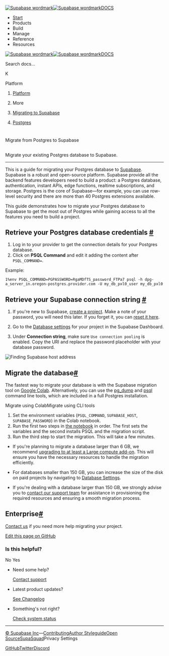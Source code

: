 [![Supabase wordmark](https://supabase.com/docs/_next/image?url=%2Fdocs%2Fsupabase-dark.svg&w=256&q=75&dpl=dpl_5BYG5BkQhU19GEfZfhcgAbeGcRQo)![Supabase wordmark](https://supabase.com/docs/_next/image?url=%2Fdocs%2Fsupabase-light.svg&w=256&q=75&dpl=dpl_5BYG5BkQhU19GEfZfhcgAbeGcRQo)DOCS](https://supabase.com/docs)

-   [Start](https://supabase.com/docs/guides/getting-started)
-   Products
-   Build
-   Manage
-   Reference
-   Resources

[![Supabase wordmark](https://supabase.com/docs/_next/image?url=%2Fdocs%2Fsupabase-dark.svg&w=256&q=75&dpl=dpl_5BYG5BkQhU19GEfZfhcgAbeGcRQo)![Supabase wordmark](https://supabase.com/docs/_next/image?url=%2Fdocs%2Fsupabase-light.svg&w=256&q=75&dpl=dpl_5BYG5BkQhU19GEfZfhcgAbeGcRQo)DOCS](https://supabase.com/docs)

Search docs...

K

Platform

1.  [Platform](https://supabase.com/docs/guides/platform)

3.  More

5.  [Migrating to Supabase](https://supabase.com/docs/guides/platform/migrating-to-supabase)

7.  [Postgres](https://supabase.com/docs/guides/platform/migrating-to-supabase/postgres)

# 

Migrate from Postgres to Supabase

## 

Migrate your existing Postgres database to Supabase.

* * *

This is a guide for migrating your Postgres database to [Supabase](https://supabase.com). Supabase is a robust and open-source platform. Supabase provide all the backend features developers need to build a product: a Postgres database, authentication, instant APIs, edge functions, realtime subscriptions, and storage. Postgres is the core of Supabase—for example, you can use row-level security and there are more than 40 Postgres extensions available.

This guide demonstrates how to migrate your Postgres database to Supabase to get the most out of Postgres while gaining access to all the features you need to build a project.

## Retrieve your Postgres database credentials [#](#retrieve-credentials)

1.  Log in to your provider to get the connection details for your Postgres database.
2.  Click on **PSQL Command** and edit it adding the content after `PSQL_COMMAND=`.

Example:

```
1%env PSQL_COMMAND=PGPASSWORD=RgaMDfTS_password_FTPa7 psql -h dpg-a_server_in.oregon-postgres.provider.com -U my_db_pxl0_user my_db_pxl0
```

## Retrieve your Supabase connection string [#](#retrieve-supabase-connection-string)

1.  If you're new to Supabase, [create a project](https://supabase.com/dashboard). Make a note of your password, you will need this later. If you forget it, you can [reset it here](https://supabase.com/dashboard/project/_/settings/database).
    
2.  Go to the [Database settings](https://supabase.com/dashboard/project/_/settings/database) for your project in the Supabase Dashboard.
    
3.  Under **Connection string**, make sure `Use connection pooling` is enabled. Copy the URI and replace the password placeholder with your database password.
    

![Finding Supabase host address](https://supabase.com/docs/img/guides/resources/migrating-to-supabase/postgres/database-settings-host.png)

## Migrate the database[#](#migrate-the-database)

The fastest way to migrate your database is with the Supabase migration tool on [Google Colab](https://colab.research.google.com/github/mansueli/Supa-Migrate/blob/main/Migrate_Postgres_Supabase.ipynb). Alternatively, you can use the [pg\_dump](https://www.postgresql.org/docs/current/app-pgdump.html) and [psql](https://www.postgresql.org/docs/current/app-psql.html) command line tools, which are included in a full Postgres installation.

Migrate using ColabMigrate using CLI tools

1.  Set the environment variables (`PSQL_COMMAND`, `SUPABASE_HOST`, `SUPABASE_PASSWORD`) in the Colab notebook.
2.  Run the first two steps in [the notebook](https://colab.research.google.com/github/mansueli/Supa-Migrate/blob/main/Migrate_Postgres_Supabase.ipynb) in order. The first sets the variables and the second installs PSQL and the migration script.
3.  Run the third step to start the migration. This will take a few minutes.

-   If you're planning to migrate a database larger than 6 GB, we recommend [upgrading to at least a Large compute add-on](https://supabase.com/docs/guides/platform/compute-add-ons). This will ensure you have the necessary resources to handle the migration efficiently.
    
-   For databases smaller than 150 GB, you can increase the size of the disk on paid projects by navigating to [Database Settings](https://supabase.com/dashboard/project/_/settings/database).
    
-   If you're dealing with a database larger than 150 GB, we strongly advise you to [contact our support team](https://supabase.com/dashboard/support/new) for assistance in provisioning the required resources and ensuring a smooth migration process.
    

## Enterprise[#](#enterprise)

[Contact us](https://forms.supabase.com/enterprise) if you need more help migrating your project.

[Edit this page on GitHub](https://github.com/supabase/supabase/blob/master/apps/docs/content/guides/platform/migrating-to-supabase/postgres.mdx)

### Is this helpful?

No Yes

-   Need some help?
    
    [Contact support](https://supabase.com/support)
-   Latest product updates?
    
    [See Changelog](https://supabase.com/changelog)
-   Something's not right?
    
    [Check system status](https://status.supabase.com/)

* * *

[© Supabase Inc](https://supabase.com/)—[Contributing](https://github.com/supabase/supabase/blob/master/apps/docs/DEVELOPERS.md)[Author Styleguide](https://github.com/supabase/supabase/blob/master/apps/docs/CONTRIBUTING.md)[Open Source](https://supabase.com/open-source)[SupaSquad](https://supabase.com/supasquad)Privacy Settings

[GitHub](https://github.com/supabase/supabase)[Twitter](https://twitter.com/supabase)[Discord](https://discord.supabase.com/)